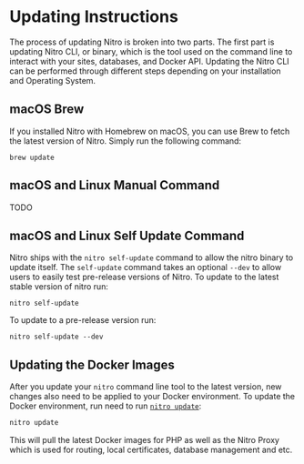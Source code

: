 # Updating Instructions

The process of updating Nitro is broken into two parts. The first part is updating Nitro CLI, or binary, which is the tool used on the command line to interact with your sites, databases, and Docker API. Updating the Nitro CLI can be performed through different steps depending on your installation and Operating System.

## macOS Brew

If you installed Nitro with Homebrew on macOS, you can use Brew to fetch the latest version of Nitro. Simply run the following command:

```shell
brew update
```

## macOS and Linux Manual Command

TODO

## macOS and Linux Self Update Command

Nitro ships with the `nitro self-update` command to allow the nitro binary to update itself. The `self-update` command takes an optional `--dev` to allow users to easily test pre-release versions of Nitro. To update to the latest stable version of nitro run:

```shell
nitro self-update
```

To update to a pre-release version run:

```shell
nitro self-update --dev
```

## Updating the Docker Images

After you update your `nitro` command line tool to the latest version, new changes also need to be applied to your Docker environment. To update the Docker environment, run need to run [`nitro update`](commands.md#update):

```bash
nitro update
```

This will pull the latest Docker images for PHP as well as the Nitro Proxy which is used for routing, local certificates, database management and etc.
